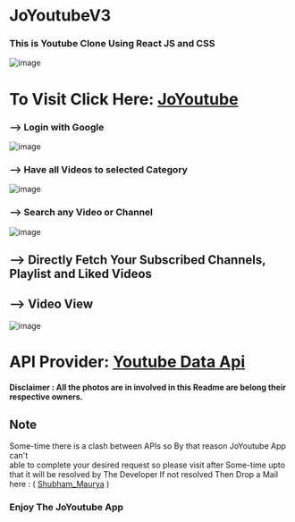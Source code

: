 # JoYoutubeV3 

 ### This is Youtube Clone Using React JS and CSS
 
 ![image](https://user-images.githubusercontent.com/65014926/217881437-4685abe0-9d85-442f-b976-152f37c48083.png)

 # To Visit Click Here: <a href ="https://joyoutube.netlify.app/">JoYoutube</a>
 
### --> Login with Google

 ![image](https://user-images.githubusercontent.com/65014926/217882059-4b6f7ada-2c7f-4581-8957-151e496c07c9.png)


 ### --> Have all Videos to selected Category

![image](https://user-images.githubusercontent.com/65014926/217882551-3f788f04-cfd2-41ec-a8ef-039aa1b9e618.png)

 ### --> Search any Video or Channel

 ![image](https://user-images.githubusercontent.com/65014926/217883007-5d548f50-6e22-48ff-a533-8f2e061606e5.png)


 ## --> Directly Fetch Your Subscribed Channels, Playlist and Liked Videos


## --> Video View

![image](https://user-images.githubusercontent.com/65014926/217883503-82d56679-6738-4730-9174-69795e2318c3.png)


 
 # API Provider: <a href = "https://developers.google.com/youtube/v3/"> Youtube Data Api </a> 
         

#### Disclaimer : All the photos are in involved in this Readme are belong their respective owners.
   

 ## Note

    
 
   Some-time there is a clash between APIs so By that reason JoYoutube App can't  
   able to complete your desired request so please visit after Some-time upto that it will be resolved by The Developer
   If not resolved Then Drop a Mail here : ( <a href = "mailto:shubhammaurya996633+work@gmail.com"> Shubham_Maurya</a> )
 <h3>Enjoy The JoYoutube App</h3>


